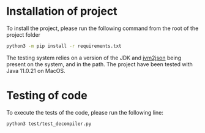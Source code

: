# Installation of project
To install the project, please run the following command from the root of the project folder

```bash
python3 -m pip install -r requirements.txt
```

The testing system relies on a version of the JDK and [jvm2json](https://gitlab.gbar.dtu.dk/chrg/jvm2json) being present on the system, and in the path. The project have been tested with Java 11.0.21 on MacOS.


# Testing of code
To execute the tests of the code, please run the following line:
```bash
python3 test/test_decompiler.py    
```
